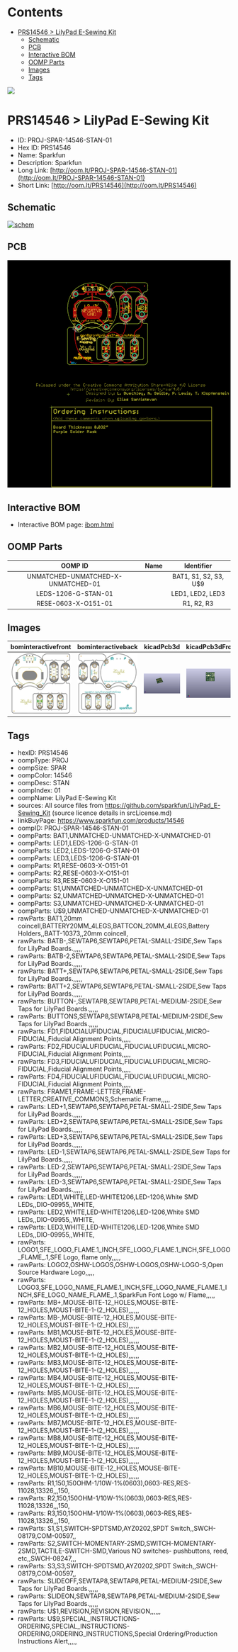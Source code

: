 



Contents
========

* [PRS14546 > LilyPad E-Sewing Kit](#prs14546--lilypad-e-sewing-kit)
	* [Schematic](#schematic)
	* [PCB](#pcb)
	* [Interactive BOM](#interactive-bom)
	* [OOMP Parts](#oomp-parts)
	* [Images](#images)
	* [Tags](#tags)
  
![][im]
# PRS14546 > LilyPad E-Sewing Kit

- ID: PROJ-SPAR-14546-STAN-01
- Hex ID: PRS14546
- Name: Sparkfun
- Description: Sparkfun
- Long Link: [http://oom.lt/PROJ-SPAR-14546-STAN-01](http://oom.lt/PROJ-SPAR-14546-STAN-01)
- Short Link: [http://oom.lt/PRS14546](http://oom.lt/PRS14546)

## Schematic
  
[![schem](eagleSchemImage.png)](eagleSchemImage.png)
## PCB
  
[![pcb](eagleImage.png)](eagleImage.png)
## Interactive BOM

- Interactive BOM page: [ibom.html](https://htmlpreview.github.io/?https://github.com/oomlout/oomlout_OOMP_projects/blob/main/PROJ-SPAR-14546-STAN-01/kicad/bom/ibom.html)

## OOMP Parts
  

|OOMP ID|Name|Identifier|
| :---: | :---: | :---: |
|UNMATCHED-UNMATCHED-X-UNMATCHED-01||BAT1, S1, S2, S3, U$9|
|LEDS-1206-G-STAN-01||LED1, LED2, LED3|
|RESE-0603-X-O151-01||R1, R2, R3|

## Images
  
  

|bominteractivefront|bominteractiveback|kicadPcb3d|kicadPcb3dFront|kicadPcb3dBack|eagleImage|eagleSchemImage|pcbdraw|pcbdrawback|
| :---: | :---: | :---: | :---: | :---: | :---: | :---: | :---: | :---: |
|[![bominteractivefront](bomFront_140.png)](bomFront.png)|[![bominteractiveback](bomBack_140.png)](bomBack.png)|[![kicadPcb3d](kicadPcb3d_140.png)](kicadPcb3d.png)|[![kicadPcb3dFront](kicadPcb3dFront_140.png)](kicadPcb3dFront.png)|[![kicadPcb3dBack](kicadPcb3dBack_140.png)](kicadPcb3dBack.png)|[![eagleImage](eagleImage_140.png)](eagleImage.png)|[![eagleSchemImage](eagleSchemImage_140.png)](eagleSchemImage.png)|[![pcbdraw](pcbdraw_140.png)](pcbdraw.png)|[![pcbdrawback](pcbdrawBack_140.png)](pcbdrawBack.png)|

## Tags

- hexID: PRS14546
- oompType: PROJ
- oompSize: SPAR
- oompColor: 14546
- oompDesc: STAN
- oompIndex: 01
- oompName: LilyPad E-Sewing Kit
- sources: All source files from https://github.com/sparkfun/LilyPad_E-Sewing_Kit (source licence details in srcLicense.md)
- linkBuyPage: https://www.sparkfun.com/products/14546
- oompID: PROJ-SPAR-14546-STAN-01
- oompParts: BAT1,UNMATCHED-UNMATCHED-X-UNMATCHED-01
- oompParts: LED1,LEDS-1206-G-STAN-01
- oompParts: LED2,LEDS-1206-G-STAN-01
- oompParts: LED3,LEDS-1206-G-STAN-01
- oompParts: R1,RESE-0603-X-O151-01
- oompParts: R2,RESE-0603-X-O151-01
- oompParts: R3,RESE-0603-X-O151-01
- oompParts: S1,UNMATCHED-UNMATCHED-X-UNMATCHED-01
- oompParts: S2,UNMATCHED-UNMATCHED-X-UNMATCHED-01
- oompParts: S3,UNMATCHED-UNMATCHED-X-UNMATCHED-01
- oompParts: U$9,UNMATCHED-UNMATCHED-X-UNMATCHED-01
- rawParts: BAT1,20mm coincell,BATTERY20MM_4LEGS,BATTCON_20MM_4LEGS,Battery Holders,,BATT-10373,,20mm coincell,
- rawParts: BATB-,SEWTAP6,SEWTAP6,PETAL-SMALL-2SIDE,Sew Taps for LilyPad Boards.,,,,,
- rawParts: BATB-2,SEWTAP6,SEWTAP6,PETAL-SMALL-2SIDE,Sew Taps for LilyPad Boards.,,,,,
- rawParts: BATT+,SEWTAP6,SEWTAP6,PETAL-SMALL-2SIDE,Sew Taps for LilyPad Boards.,,,,,
- rawParts: BATT+2,SEWTAP6,SEWTAP6,PETAL-SMALL-2SIDE,Sew Taps for LilyPad Boards.,,,,,
- rawParts: BUTTON-,SEWTAP8,SEWTAP8,PETAL-MEDIUM-2SIDE,Sew Taps for LilyPad Boards.,,,,,
- rawParts: BUTTONS,SEWTAP8,SEWTAP8,PETAL-MEDIUM-2SIDE,Sew Taps for LilyPad Boards.,,,,,
- rawParts: FD1,FIDUCIALUFIDUCIAL,FIDUCIALUFIDUCIAL,MICRO-FIDUCIAL,Fiducial Alignment Points,,,,,
- rawParts: FD2,FIDUCIALUFIDUCIAL,FIDUCIALUFIDUCIAL,MICRO-FIDUCIAL,Fiducial Alignment Points,,,,,
- rawParts: FD3,FIDUCIALUFIDUCIAL,FIDUCIALUFIDUCIAL,MICRO-FIDUCIAL,Fiducial Alignment Points,,,,,
- rawParts: FD4,FIDUCIALUFIDUCIAL,FIDUCIALUFIDUCIAL,MICRO-FIDUCIAL,Fiducial Alignment Points,,,,,
- rawParts: FRAME1,FRAME-LETTER,FRAME-LETTER,CREATIVE_COMMONS,Schematic Frame,,,,,
- rawParts: LED+1,SEWTAP6,SEWTAP6,PETAL-SMALL-2SIDE,Sew Taps for LilyPad Boards.,,,,,
- rawParts: LED+2,SEWTAP6,SEWTAP6,PETAL-SMALL-2SIDE,Sew Taps for LilyPad Boards.,,,,,
- rawParts: LED+3,SEWTAP6,SEWTAP6,PETAL-SMALL-2SIDE,Sew Taps for LilyPad Boards.,,,,,
- rawParts: LED-1,SEWTAP6,SEWTAP6,PETAL-SMALL-2SIDE,Sew Taps for LilyPad Boards.,,,,,
- rawParts: LED-2,SEWTAP6,SEWTAP6,PETAL-SMALL-2SIDE,Sew Taps for LilyPad Boards.,,,,,
- rawParts: LED-3,SEWTAP6,SEWTAP6,PETAL-SMALL-2SIDE,Sew Taps for LilyPad Boards.,,,,,
- rawParts: LED1,WHITE,LED-WHITE1206,LED-1206,White SMD LEDs,,DIO-09955,,WHITE,
- rawParts: LED2,WHITE,LED-WHITE1206,LED-1206,White SMD LEDs,,DIO-09955,,WHITE,
- rawParts: LED3,WHITE,LED-WHITE1206,LED-1206,White SMD LEDs,,DIO-09955,,WHITE,
- rawParts: LOGO1,SFE_LOGO_FLAME.1_INCH,SFE_LOGO_FLAME.1_INCH,SFE_LOGO_FLAME_.1,SFE Logo, flame only,,,,,
- rawParts: LOGO2,OSHW-LOGOS,OSHW-LOGOS,OSHW-LOGO-S,Open Source Hardware Logo,,,,,
- rawParts: LOGO3,SFE_LOGO_NAME_FLAME.1_INCH,SFE_LOGO_NAME_FLAME.1_INCH,SFE_LOGO_NAME_FLAME_.1,SparkFun Font Logo w/ Flame,,,,,
- rawParts: MB+,MOUSE-BITE-12_HOLES,MOUSE-BITE-12_HOLES,MOUST-BITE-1-(2_HOLES),,,,,,
- rawParts: MB-,MOUSE-BITE-12_HOLES,MOUSE-BITE-12_HOLES,MOUST-BITE-1-(2_HOLES),,,,,,
- rawParts: MB1,MOUSE-BITE-12_HOLES,MOUSE-BITE-12_HOLES,MOUST-BITE-1-(2_HOLES),,,,,,
- rawParts: MB2,MOUSE-BITE-12_HOLES,MOUSE-BITE-12_HOLES,MOUST-BITE-1-(2_HOLES),,,,,,
- rawParts: MB3,MOUSE-BITE-12_HOLES,MOUSE-BITE-12_HOLES,MOUST-BITE-1-(2_HOLES),,,,,,
- rawParts: MB4,MOUSE-BITE-12_HOLES,MOUSE-BITE-12_HOLES,MOUST-BITE-1-(2_HOLES),,,,,,
- rawParts: MB5,MOUSE-BITE-12_HOLES,MOUSE-BITE-12_HOLES,MOUST-BITE-1-(2_HOLES),,,,,,
- rawParts: MB6,MOUSE-BITE-12_HOLES,MOUSE-BITE-12_HOLES,MOUST-BITE-1-(2_HOLES),,,,,,
- rawParts: MB7,MOUSE-BITE-12_HOLES,MOUSE-BITE-12_HOLES,MOUST-BITE-1-(2_HOLES),,,,,,
- rawParts: MB8,MOUSE-BITE-12_HOLES,MOUSE-BITE-12_HOLES,MOUST-BITE-1-(2_HOLES),,,,,,
- rawParts: MB9,MOUSE-BITE-12_HOLES,MOUSE-BITE-12_HOLES,MOUST-BITE-1-(2_HOLES),,,,,,
- rawParts: MB10,MOUSE-BITE-12_HOLES,MOUSE-BITE-12_HOLES,MOUST-BITE-1-(2_HOLES),,,,,,
- rawParts: R1,150,150OHM-1/10W-1%(0603),0603-RES,RES-11028,13326,,,150,
- rawParts: R2,150,150OHM-1/10W-1%(0603),0603-RES,RES-11028,13326,,,150,
- rawParts: R3,150,150OHM-1/10W-1%(0603),0603-RES,RES-11028,13326,,,150,
- rawParts: S1,S1,SWITCH-SPDTSMD,AYZ0202,SPDT Switch,,SWCH-08179,COM-00597,,
- rawParts: S2,SWITCH-MOMENTARY-2SMD,SWITCH-MOMENTARY-2SMD,TACTILE-SWITCH-SMD,Various NO switches- pushbuttons, reed, etc,,SWCH-08247,,,
- rawParts: S3,S3,SWITCH-SPDTSMD,AYZ0202,SPDT Switch,,SWCH-08179,COM-00597,,
- rawParts: SLIDEOFF,SEWTAP8,SEWTAP8,PETAL-MEDIUM-2SIDE,Sew Taps for LilyPad Boards.,,,,,
- rawParts: SLIDEON,SEWTAP8,SEWTAP8,PETAL-MEDIUM-2SIDE,Sew Taps for LilyPad Boards.,,,,,
- rawParts: U$1,REVISION,REVISION,REVISION,,,,,,
- rawParts: U$9,SPECIAL_INSTRUCTIONS-ORDERING,SPECIAL_INSTRUCTIONS-ORDERING,ORDERING_INSTRUCTIONS,Special Ordering/Production Instructions Alert,,,,,



[im]: kicadPcb3d_450.png
